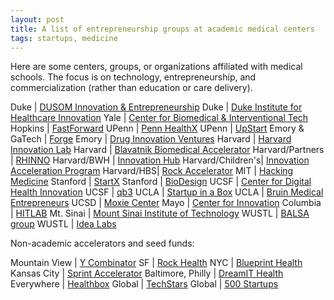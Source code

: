 ```yaml
---
layout: post
title: A list of entrepreneurship groups at academic medical centers
tags: startups, medicine
---
```


Here are some centers, groups, or organizations affiliated with medical schools. The focus is on technology, entrepreneurship, and commercialization (rather than education or care delivery).

Duke | [DUSOM Innovation & Entrepreneurship](http://sites.duke.edu/dusomie/)
Duke | [Duke Institute for Healthcare Innovation](http://www.dihi.org/)
Yale | [Center for Biomedical & Interventional Tech](http://medicine.yale.edu/cbit/)
Hopkins | [FastForward](http://engineering.jhu.edu/fastforward/)
UPenn | [Penn HealthX](http://pennhealthx.com/)
UPenn | [UpStart](http://pci.upenn.edu/upstart/)
Emory & GaTech | [Forge](http://forgehealth.org)
Emory | [Drug Innovation Ventures](http://driveinnovations.org/)
Harvard | [Harvard Innovation Lab](https://i-lab.harvard.edu/)
Harvard | [Blavatnik Biomedical Accelerator](http://otd.harvard.edu/accelerators/blavatnik-biomedical-accelerator/)
Harvard/Partners | [RHINNO](http://rhinno.partners.org/)
Harvard/BWH | [Innovation Hub](http://disruptingmedicine.org/)
Harvard/Children's| [Innovation Acceleration Program](http://www.childrenshospital.org/research-and-innovation/innovation/iap)
Harvard/HBS| [Rock Accelerator](http://www.hbs.edu/entrepreneurship/mbacurriculum/rock-accelerator.html)
MIT | [Hacking Medicine](http://hackingmedicine.mit.edu/)
Stanford | [StartX](startx.stanford.edu)
Stanford | [BioDesign](http://biodesign.stanford.edu/bdn/index.jsp)
UCSF | [Center for Digital Health Innovation](http://centerfordigitalhealthinnovation.org/)
UCSF | [qb3](http://qb3.org/)
UCLA | [Startup in a Box](http://oip.ucla.edu/ucla-startup-box)
UCLA | [Bruin Medical Entrepreneurs](http://uclabme.squarespace.com/)
UCSD | [Moxie Center](http://www.jacobsschool.ucsd.edu/moxiecenter/)
Mayo | [Center for Innovation](http://www.mayo.edu/center-for-innovation/)
Columbia | [HITLAB](http://www.hitlab.org/)
Mt. Sinai | [Mount Sinai Institute of Technology](http://msit.mssm.edu/)
WUSTL | [BALSA group](http://www.thebalsagroup.org/)
WUSTL | [Idea Labs](http://ideas.wustl.edu/about-us.html)

Non-academic accelerators and seed funds:

Mountain View | [Y Combinator](http://www.ycombinator.com/)
SF | [Rock Health](http://rockhealth.com/)
NYC | [Blueprint Health](http://www.blueprinthealth.org/)
Kansas City | [Sprint Accelerator](http://sprintaccel.com/)
Baltimore, Philly | [DreamIT Health](http://www.dreamithealth.com/)
Everywhere | [Healthbox](https://www.healthbox.com/)
Global | [TechStars](http://www.techstars.com/)
Global | [500 Startups](http://500.co/)
